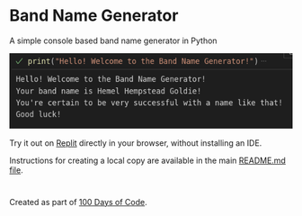 # Band Name Generator

A simple console based band name generator in Python

![Your band name is Hemel Hempstead Goldie](https://github.com/ZanClifton/basic-python-projects/blob/main/images/band-name-generator.png)

Try it out on [Replit](https://replit.com/@ZanClifton/band-name-generator?v=1) directly in your browser, without installing an IDE.

Instructions for creating a local copy are available in the main [README.md file](https://github.com/ZanClifton/basic-python-projects/blob/main/README.md).

#

Created as part of [100 Days of Code](https://github.com/ZanClifton/100-days-of-code/blob/master/log.md).
